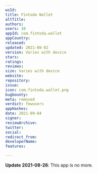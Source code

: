 ```yaml
---
wsId: 
title: Fintoda Wallet
altTitle: 
authors: 
users: 10
appId: com.fintoda.wallet
appCountry: 
released: 
updated: 2021-08-02
version: Varies with device
stars: 
ratings: 
reviews: 
size: Varies with device
website: 
repository: 
issue: 
icon: com.fintoda.wallet.png
bugbounty: 
meta: removed
verdict: fewusers
appHashes: 
date: 2021-09-04
signer: 
reviewArchive: 
twitter: 
social: 
redirect_from: 
developerName: 
features: 

---
```


**Update 2021-08-26**: This app is no more.
